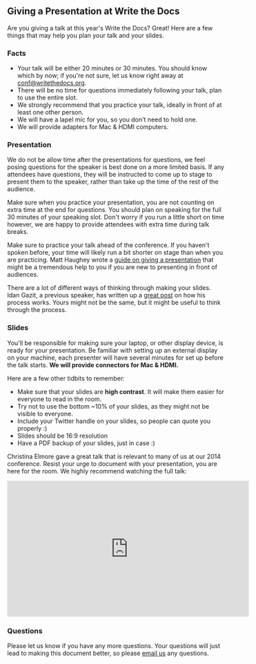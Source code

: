 ## Giving a Presentation at Write the Docs

Are you giving a talk at this year's Write the Docs? Great! Here are a few things that may
help you plan your talk and your slides.

### Facts

* Your talk will be either 20 minutes or 30 minutes. You should know which by now; if you're 
not sure, let us know right away at conf@writethedocs.org.
* There will be no time for questions immediately following your talk, plan to use the entire slot.
* We strongly recommend that you practice your talk, ideally in front of at least one other person.
* We will have a lapel mic for you, so you don't need to hold one.
* We will provide adapters for Mac & HDMI computers.

### Presentation

We do not be allow time after the presentations for questions,
we feel posing questions for the speaker is best done on a more limited basis.
If any attendees have questions, they will be instructed to come up to stage to
present them to the speaker, rather than take up the time of the rest of the
audience.

Make sure when you practice your presentation, you are not counting on extra
time at the end for questions. You should plan on speaking for the full
30 minutes of your speaking slot. Don't worry if you run a little short on time
however, we are happy to provide attendees with extra time during talk breaks.

Make sure to practice your talk ahead of the conference.
If you haven't spoken before, your time will likely run
a bit shorter on stage than when you are practicing. Matt Haughey
wrote a [guide on giving a presentation][introverts-guide] that might be a
tremendous help to you if you are new to presenting in front of audiences.

There are a lot of different ways of thinking through making your slides.
Idan Gazit,
a previous speaker,
has written up a [great post][idans-post] on how his process works.
Yours might not be the same,
but it might be useful to think through the process.

[introverts-guide]: https://medium.com/@mathowie/an-introverts-guide-to-better-presentations-be7e772b2cb5
[idans-post]: http://gazit.me/2012/12/05/designing-presentations.html

### Slides

You'll be responsible for making sure your laptop, or other display device, is
ready for your presentation. Be familiar with setting up an external display on
your machine, each presenter will have several minutes for set up before the
talk starts. **We will provide connectors for Mac & HDMI.**

Here are a few other tidbits to remember:

* Make sure that your slides are **high contrast**. It will make them easier for everyone to read in the room.
* Try not to use the bottom ~10% of your slides, as they might not be visible to everyone.
* Include your Twitter handle on your slides, so people can quote you properly :)
* Slides should be 16:9 resolution
* Have a PDF backup of your slides, just in case :)

Christina Elmore gave a great talk that is relevant to many of us at our 2014 conference.
Resist your urge to document with your presentation,
you are here for the room.
We highly recommend watching the full talk:

<iframe
  width="560"
  height="315"
  src="https://www.youtube.com/embed/7tncfRqKnXU?list=PLmV2D6sIiX3UkFCMqq5at0xYgsMqAr6Jf"
  frameborder="0"
  allowfullscreen></iframe>

### Questions

Please let us know if you have any more questions.
Your questions will just lead to making this document better,
so please [email us](mailto:conf@writethedocs.org) any questions.


